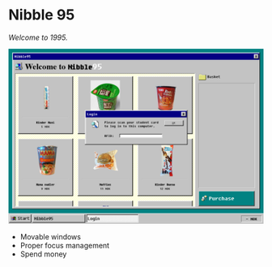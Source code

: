 # Nibble 95
_Welcome to 1995._

![](./localhost_3000_.png)

- Movable windows
- Proper focus management
- Spend money
